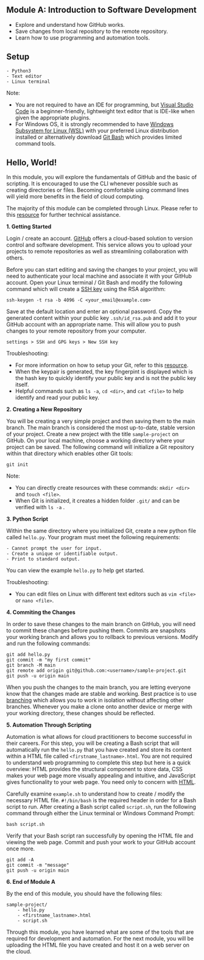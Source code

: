## Module A: Introduction to Software Development

- Explore and understand how GitHub works.
- Save changes from local repository to the remote repository.
- Learn how to use programming and automation tools.

## Setup

```
- Python3
- Text editor
- Linux terminal
```

Note: 
- You are not required to have an IDE for programming, but [Visual Studio Code](https://code.visualstudio.com/) is a beginner-friendly, lightweight text editor that is IDE-like when given the appropriate plugins.
- For Windows OS, it is strongly recommended to have [Windows Subsystem for Linux (WSL)](https://docs.microsoft.com/en-us/windows/wsl/install) with your preferred Linux distribution installed or alternatively download [Git Bash](https://git-scm.com/) which provides limited command tools.

## Hello, World!

In this module, you will explore the fundamentals of GitHub and the basic of scripting. It is encouraged to use the CLI whenever possible such as creating directories or files. Becoming comfortable using command lines will yield more benefits in the field of cloud computing.

The majority of this module can be completed through Linux. Please refer to this [resource](https://learnxinyminutes.com/docs/bash/) for further technical assistance.

**1. Getting Started**

Login / create an account. [GitHub](https://docs.github.com/en/get-started/quickstart/hello-world) offers a cloud-based solution to version control and software development. This service allows you to upload your projects to remote repositories as well as streamlining collaboration with others.

Before you can start editing and saving the changes to your project, you will need to authenticate your local machine and associate it with your GitHub account. Open your Linux terminal / Git Bash and modify the following command which will create a [SSH key](https://git-scm.com/book/en/v2/Git-on-the-Server-Generating-Your-SSH-Public-Key) using the RSA algorithm:
```
ssh-keygen -t rsa -b 4096 -C <your_email@example.com>
```

Save at the default location and enter an optional password. Copy the generated content within your public key ```.ssh/id_rsa.pub``` and add it to your GitHub account with an appropriate name. This will allow you to push changes to your remote repository from your computer.
```
settings > SSH and GPG keys > New SSH key
```

Troubleshooting:
- For more information on how to setup your Git, refer to this [resource](https://docs.github.com/en/get-started/quickstart/set-up-git).
- When the keypair is generated, the key fingerpint is displayed which is the hash key to quickly identify your public key and is not the public key itself.
- Helpful commands such as ```ls -a```, ```cd <dir>```, and ```cat <file>``` to help identify and read your public key.

**2. Creating a New Repository**

You will be creating a very simple project and then saving them to the main branch. The main branch is considered the most up-to-date, stable version of your project. Create a new project with the title ```sample-project``` on GitHub. On your local machine, choose a working directory where your project can be saved. The following command will initialize a Git repository within that directory which enables other Git tools:
```
git init
```

Note:
- You can directly create resources with these commands: ```mkdir <dir>``` and ```touch <file>```.
- When Git is initialized, it creates a hidden folder ```.git/``` and can be verified with ```ls -a``` .

**3. Python Script**

Within the same directory where you initialized Git, create a new python file called ```hello.py```. Your program must meet the following requirements:
```
- Cannot prompt the user for input.
- Create a unique or identifiable output.
- Print to standard output.
```
You can view the example ```hello.py``` to help get started.

Troubleshooting:
- You can edit files on Linux with different text editors such as ```vim <file>``` or ```nano <file>```.

**4. Commiting the Changes**

In order to save these changes to the main branch on GitHub, you will need to commit these changes before pushing them. Commits are snapshots your working branch and allows you to rollback to previous versions. Modify and run the following commands:
```
git add hello.py
git commit -m "my first commit"
git branch -M main
git remote add origin git@github.com:<username>/sample-project.git
git push -u origin main
```
When you push the changes to the main branch, you are letting everyone know that the changes made are stable and working. Best practice is to use [branching](https://docs.github.com/en/pull-requests/collaborating-with-pull-requests/proposing-changes-to-your-work-with-pull-requests/about-branches) which allows you to work in isolation without affecting other branches. Whenever you make a clone onto another device or merge with your working directory, these changes should be reflected.

**5. Automation Through Scripting**

Automation is what allows for cloud practitioners to become successful in their careers. For this step, you will be creating a Bash script that will automatically run the ```hello.py``` that you have created and store its content within a HTML file called ```<firstname_lastname>.html```. You are not required to understand web programming to complete this step but here is a quick overview: HTML provides the structural component to store data, CSS makes your web page more visually appealing and intuitive, and JavaScript gives functionality to your web page. You need only to concern with [HTML](https://developer.mozilla.org/en-US/docs/Web/HTML).

Carefully examine ```example.sh``` to understand how to create / modify the necessary HTML file. ```#!/bin/bash``` is the required header in order for a Bash script to run. After creating a Bash script called ```script.sh```, run the following command through either the Linux terminal or Windows Command Prompt:
```
bash script.sh
```

Verify that your Bash script ran successfully by opening the HTML file and viewing the web page. Commit and push your work to your GitHub account once more.
```
git add -A
git commit -m "message"
git push -u origin main
```

**6. End of Module A**

By the end of this module, you should have the following files:
```
sample-project/
    - hello.py
    - <firstname_lastname>.html
    - script.sh
```
Through this module, you have learned what are some of the tools that are required for development and automation. For the next module, you will be uploading the HTML file you have created and host it on a web server on the cloud.